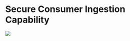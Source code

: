 # Secure Consumer Ingestion Capability



<img align="top" src="https://github.com/ossf/toolbelt/blob/main/files/Toolbelt-sec-consumer-ingest-cap.png">
